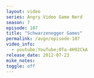 ```yaml
---
layout: video
series: Angry Video Game Nerd
season: 7
episode: 107
title: "Schwarzenegger Games"
permalink: /avgn/episode-107
video_info:
  - youtube;YouTube;0Ta-4H92CkA
release_date: 2012-07-23
mike_notes:
toggle: off
---
```

